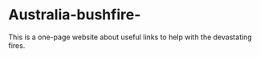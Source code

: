 # Australia-bushfire-
This is a one-page website about useful links to help with the devastating fires.
